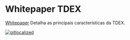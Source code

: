 # Whitepaper TDEX

[Whitepaper](https://github.com/TDex-network/whitepaper/blob/main/es/TDEXWP_V1.md) Detalha as principais características da TDEX.

[![gitlocalized ](https://gitlocalize.com/repo/5529/pt/badge.svg)](https://gitlocalize.com/repo/5529/pt?utm_source=badge)
